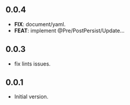 ## 0.0.4

 - **FIX**: document/yaml.
 - **FEAT**: implement @Pre/PostPersist/Update...

## 0.0.3

* fix lints issues.

## 0.0.1

* Initial version.

